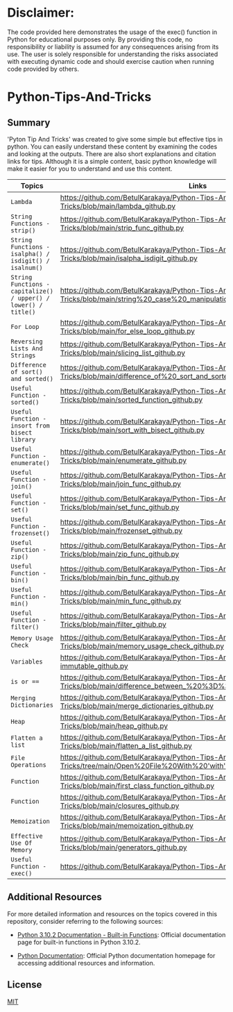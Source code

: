# Disclaimer:

The code provided here demonstrates the usage of the exec() function in Python for educational purposes only. By providing this code, no responsibility or liability is assumed for any consequences arising from its use. The user is solely responsible for understanding the risks associated with executing dynamic code and should exercise caution when running code provided by others.

# Python-Tips-And-Tricks

## Summary
'Pyton Tip And Tricks' was created to give some simple but effective tips in python. You can easily understand these content by examining the codes and looking at the outputs. There are also short explanations and citation links for tips. Although it is a simple content, basic python knowledge will make it easier for you to understand and use this content.

| Topics     | Links     | Level
| ------------- | ------------- | --------    |
| `Lambda`         |https://github.com/BetulKarakaya/Python-Tips-And-Tricks/blob/main/lambda_github.py | `All Levels`   |
| `String Functions - strip()`         |https://github.com/BetulKarakaya/Python-Tips-And-Tricks/blob/main/strip_func_github.py | `All Levels`   |
| `String Functions - isalpha() / isdigit() / isalnum() `         |https://github.com/BetulKarakaya/Python-Tips-And-Tricks/blob/main/isalpha_isdigit_github.py | `All Levels`   |
| `String Functions - capitalize() / upper() / lower() / title() `         |https://github.com/BetulKarakaya/Python-Tips-And-Tricks/blob/main/string%20_case%20_manipulation_github.py | `All Levels`   |
| `For Loop`         | https://github.com/BetulKarakaya/Python-Tips-And-Tricks/blob/main/for_else_loop_github.py | `Beginner`   |
| `Reversing Lists And Strings`         | https://github.com/BetulKarakaya/Python-Tips-And-Tricks/blob/main/slicing_list_github.py  | `Beginner`   |
| `Difference of sort() and sorted()`         | https://github.com/BetulKarakaya/Python-Tips-And-Tricks/blob/main/difference_of%20_sort_and_sorted_github.py | `Beginner`   |
|`Useful Function - sorted() `         | https://github.com/BetulKarakaya/Python-Tips-And-Tricks/blob/main/sorted_function_github.py | `Beginner`  |
|`Useful Function - insort from bisect library `         | https://github.com/BetulKarakaya/Python-Tips-And-Tricks/blob/main/sort_with_bisect_github.py | `Beginner`  |
|`Useful Function - enumerate() `         | https://github.com/BetulKarakaya/Python-Tips-And-Tricks/blob/main/enumerate_github.py | `Beginner`  |
|`Useful Function - join() `         | https://github.com/BetulKarakaya/Python-Tips-And-Tricks/blob/main/join_func_github.py | `Beginner`  |
|`Useful Function - set() `         | https://github.com/BetulKarakaya/Python-Tips-And-Tricks/blob/main/set_func_github.py | `Beginner`  |
|`Useful Function - frozenset() `         | https://github.com/BetulKarakaya/Python-Tips-And-Tricks/blob/main/frozenset_github.py | `Beginner`  |
|`Useful Function - zip()  `         |https://github.com/BetulKarakaya/Python-Tips-And-Tricks/blob/main/zip_func_github.py| `Beginner`  |
|`Useful Function - bin()  `         |https://github.com/BetulKarakaya/Python-Tips-And-Tricks/blob/main/bin_func_github.py| `Beginner`  |
|`Useful Function - min()  `         |https://github.com/BetulKarakaya/Python-Tips-And-Tricks/blob/main/min_func_github.py| `Beginner`  |
|`Useful Function - filter()  `         |https://github.com/BetulKarakaya/Python-Tips-And-Tricks/blob/main/filter_github.py| `Beginner`  |
|`Memory Usage Check`         |https://github.com/BetulKarakaya/Python-Tips-And-Tricks/blob/main/memory_usage_check_github.py | `Intermediate`  |
| `Variables`         | https://github.com/BetulKarakaya/Python-Tips-And-Tricks/blob/main/mutable-immutable_github.py | `Intermediate`   |
|`is or ==  `         | https://github.com/BetulKarakaya/Python-Tips-And-Tricks/blob/main/difference_between_%20%3D%3D_and%20_is_github.py | `Intermediate`  |
|`Merging Dictionaries  `         | https://github.com/BetulKarakaya/Python-Tips-And-Tricks/blob/main/merge_dictionaries_github.py | `Intermediate`  |
|`Heap`         | https://github.com/BetulKarakaya/Python-Tips-And-Tricks/blob/main/heap_github.py | `Intermediate`   |
|`Flatten a list  `         | https://github.com/BetulKarakaya/Python-Tips-And-Tricks/blob/main/flatten_a_list_github.py | `Intermediate`  |
|`File Operations  `         | https://github.com/BetulKarakaya/Python-Tips-And-Tricks/tree/main/Open%20File%20With%20'with'%20And%20'strip()'%20Method | `Intermediate`  |
| `Function`        | https://github.com/BetulKarakaya/Python-Tips-And-Tricks/blob/main/first_class_function_github.py        | `Advanced`   |
| `Function`         | https://github.com/BetulKarakaya/Python-Tips-And-Tricks/blob/main/closures_github.py | `Advanced`   |
| `Memoization`         | https://github.com/BetulKarakaya/Python-Tips-And-Tricks/blob/main/memoization_github.py | `Advanced`   |
| `Effective Use Of Memory`         | https://github.com/BetulKarakaya/Python-Tips-And-Tricks/blob/main/generators_github.py | `Advanced`   |
|`Useful Function - exec()  `         | https://github.com/BetulKarakaya/Python-Tips-And-Tricks/blob/main/exec.py | `Advanced`  |


## Additional Resources

For more detailed information and resources on the topics covered in this repository, consider referring to the following sources:
- [Python 3.10.2 Documentation - Built-in Functions](https://docs.python.org/3/library/functions.html): Official documentation page for built-in functions in Python 3.10.2.

- [Python Documentation](https://docs.python.org/): Official Python documentation homepage for accessing additional resources and information.



## License
[MIT](https://choosealicense.com/licenses/mit/)
